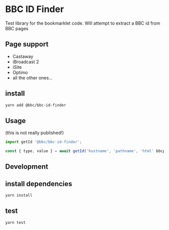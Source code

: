 # BBC ID Finder

Test library for the bookmarklet code. Will attempt to extract a BBC id from BBC pages

## Page support

* Castaway
* iBroadcast 2
* iSite
* Optimo
* all the other ones...

## install

```bash
yarn add @bbc/bbc-id-finder
```

## Usage

(this is not really published!)

```javascript
import getId '@bbc/bbc-id-finder';

const { type, value } = await getId('hostname', 'pathname', 'html' bbcpage)
```

## Development

## install dependencies

```bash
yarn install
```

## test

```bash
yarn test
```
